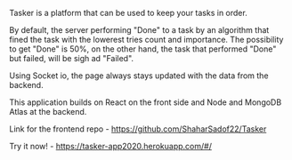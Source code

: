 Tasker is a platform that can be used to keep your tasks in order.

By default, the server performing "Done" to a task by an algorithm that fined the task with the lowerest tries count and importance. The possibility to get "Done" is 50%, on the other hand, the task that performed "Done" but failed, will be sigh ad "Failed".

Using Socket io, the page always stays updated with the data from the backend.

This application builds on React on the front side and Node and MongoDB Atlas at the backend.

Link for the frontend repo - https://github.com/ShaharSadof22/Tasker

Try it now! - https://tasker-app2020.herokuapp.com/#/
